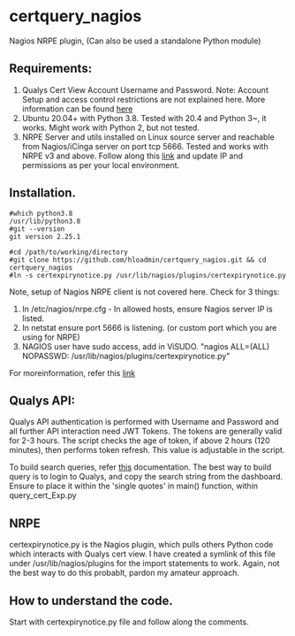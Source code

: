 # certquery_nagios

Nagios NRPE plugin, (Can also be used a standalone Python module)

## Requirements:
  1. Qualys Cert View Account Username and Password. 
            Note: Account Setup and access control restrictions are not explained here. More information can be found [here](https://www.qualys.com/documentation/)
  2. Ubuntu 20.04+ with Python 3.8. Tested with 20.4 and Python 3~, it works. Might work with Python 2, but not tested.
  3. NRPE Server and utils installed on Linux source server and reachable from Nagios/iCinga server on port tcp 5666. Tested and works with NRPE v3 and above. Follow along this [link](https://www.binarycomputer.solutions/installing-nrpe-in-ubuntu) and update IP and permissions as per your local environment.

## Installation.
```
#which python3.8
/usr/lib/python3.8
#git --version
git version 2.25.1

#cd /path/to/working/directory
#git clone https://github.com/hloadmin/certquery_nagios.git && cd certquery_nagios
#ln -s certexpirynotice.py /usr/lib/nagios/plugins/certexpirynotice.py 
```

Note, setup of Nagios NRPE client is not covered here. Check for 3 things:
1. In /etc/nagios/nrpe.cfg - In allowed hosts, ensure Nagios server IP is listed. 
2. In netstat ensure port 5666 is listening. (or custom port which you are using for NRPE)
3. NAGIOS user have sudo access, add in ViSUDO.
"nagios          ALL=(ALL) NOPASSWD: /usr/lib/nagios/plugins/certexpirynotice.py"

For moreinformation, refer this [link](https://www.digitalocean.com/community/tutorials/how-to-create-nagios-plugins-with-python-on-centos-6)

## Qualys API:
  Qualys API authentication is performed with Username and Password and all further API interaction need JWT Tokens. The tokens are generally valid for 2-3 hours. The script checks the age of token, if above 2 hours (120 minutes), then performs token refresh. This value is adjustable in the script. 

  To build search queries, refer [this](https://www.qualys.com/docs/qualys-certview-api-user-guide.pdf) documentation. The best way to build query is to login to Qualys, and copy the search string from the dashboard. Ensure to place it within the 'single quotes' in main() function, within query_cert_Exp.py

## NRPE
  certexpirynotice.py is the Nagios plugin, which pulls others Python code which interacts with Qualys cert view. I have created a symlink of this file under /usr/lib/nagios/plugins for the import statements to work. Again, not the best way to do this probablt, pardon my amateur approach.

## How to understand the code. 
  Start with certexpirynotice.py file and follow along the comments.
